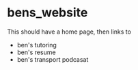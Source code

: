 # bens_website
This should have a home page, then links to
- ben's tutoring
- ben's resume
- ben's transport podcasat